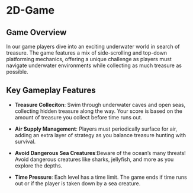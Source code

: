 # 2D-Game

## Game Overview 

In our game players dive into an exciting underwater world in search 
of treasure. The game features a mix of side-scrolling and top-down 
platforming mechanics, offering a unique challenge as players must 
navigate underwater environments while collecting as much treasure 
as possible.

## Key Gameplay Features

- **Treasure Colleciton**: Swim through underwater caves and open seas, 
collecting hidden treasure along the way. Your score is based on the 
amount of treasure you collect before time runs out.

- **Air Supply Management**: Players must periodically surface for air, 
adding an extra layer of strategy as you balance treasure hunting with 
survival.

- **Avoid Dangerous Sea Creatures**:Beware of the ocean’s many threats! 
Avoid dangerous creatures like sharks, jellyfish, and more as you 
explore the depths.

- **Time Pressure**: Each level has a time limit. The game ends if time 
runs out or if the player is taken down by a sea creature.
